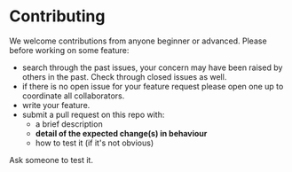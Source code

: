# Contributing

We welcome contributions from anyone beginner or advanced. Please before working on some feature:

* search through the past issues, your concern may have been raised by others in the past. Check through
closed issues as well.
* if there is no open issue for your feature request please open one up to coordinate all collaborators.
* write your feature.
* submit a pull request on this repo with:
  * a brief description
  * **detail of the expected change(s) in behaviour**
  * how to test it (if it's not obvious)
  
Ask someone to test it.
